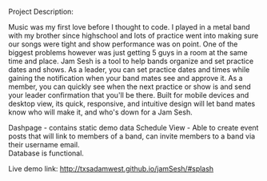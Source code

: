 Project Description:

Music was my first love before I thought to code. I played in a metal band with my brother since highschool and lots of practice went into making sure our songs were tight and show performance was on point. One of the biggest problems however was just getting 5 guys in a room at the same time and place. Jam Sesh is a tool to help bands organize and set practice dates and shows. As a leader, you can set practice dates and times while gaining the notification when your band mates see and approve it. As a member, you can quickly see when the next practice or show is and send your leader confirmation that you'll be there. Built for mobile devices and desktop view, its quick, responsive, and intuitive design will let band mates know who will make it, and who's down for a Jam Sesh.

Dashpage - contains static demo data
Schedule View - Able to create event posts that will link to members of a band, can invite members to a band via their username email.  
Database is functional.

Live demo link:
http://txsadamwest.github.io/jamSesh/#splash
